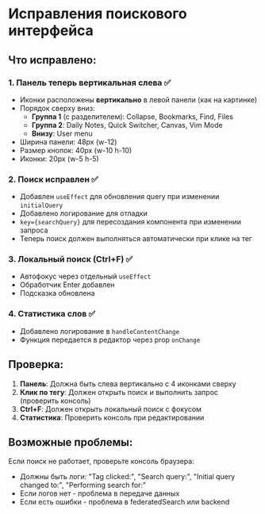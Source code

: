 # Исправления поискового интерфейса

## Что исправлено:

### 1. Панель теперь вертикальная слева ✅
- Иконки расположены **вертикально** в левой панели (как на картинке)
- Порядок сверху вниз:
  - **Группа 1** (с разделителем): Collapse, Bookmarks, Find, Files
  - **Группа 2**: Daily Notes, Quick Switcher, Canvas, Vim Mode
  - **Внизу**: User menu
- Ширина панели: 48px (w-12)
- Размер кнопок: 40px (w-10 h-10)
- Иконки: 20px (w-5 h-5)

### 2. Поиск исправлен ✅
- Добавлен `useEffect` для обновления query при изменении `initialQuery`
- Добавлено логирование для отладки
- `key={searchQuery}` для пересоздания компонента при изменении запроса
- Теперь поиск должен выполняться автоматически при клике на тег

### 3. Локальный поиск (Ctrl+F) ✅
- Автофокус через отдельный `useEffect`
- Обработчик Enter добавлен
- Подсказка обновлена

### 4. Статистика слов ✅
- Добавлено логирование в `handleContentChange`
- Функция передается в редактор через prop `onChange`

## Проверка:

1. **Панель**: Должна быть слева вертикально с 4 иконками сверху
2. **Клик по тегу**: Должен открыть поиск и выполнить запрос (проверить консоль)
3. **Ctrl+F**: Должен открыть локальный поиск с фокусом
4. **Статистика**: Проверить консоль при редактировании

## Возможные проблемы:

Если поиск не работает, проверьте консоль браузера:
- Должны быть логи: "Tag clicked:", "Search query:", "Initial query changed to:", "Performing search for:"
- Если логов нет - проблема в передаче данных
- Если есть ошибки - проблема в federatedSearch или backend

